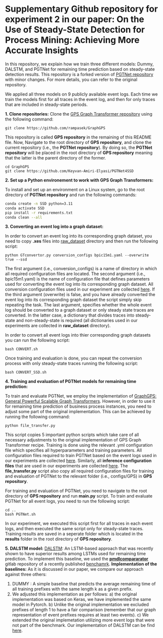 # Supplementary Github repository for experiment 2 in our paper: On the Use of Steady-State Detection for Process Mining: Achieving More Accurate Insights
In this repository, we explain how we train three different models: Dummy, DALSTM, and PGTNet for remaining time prediction based on steady-state detection results. This repository is a forked version of [PGTNet repository](https://github.com/keyvan-amiri/PGTNet) with minor changes. For more details, you can refer to the original repository.

We applied all three models on 9 publicly available event logs. Each time we train the models first for all traces in the event log, and then for only traces that are included in steady-state periods. 

**<a name="part1">1. Clone repositories:</a>**
Clone the [GPS Graph Transformer repository](https://github.com/rampasek/GraphGPS) using the following command:
```
git clone https://github.com/rampasek/GraphGPS
```
This repository is called **GPS repository** in the remaining of this README file. Now, Navigate to the root directory of **GPS repository**, and clone the current repository (i.e., the **PGTNet repository**). By doing so, the **PGTNet repository** will be placed in the root directory of **GPS repository** meaning that the latter is the parent directory of the former.
```
cd GraphGPS
git clone https://github.com/Keyvan-Amiri-Elyasi/PGTNet4SSD
```

**<a name="part2">2. Set up a Python environement to work with GPS Graph Transformers:</a>**

To install and set up an environment on a Linux system, go to the root directory of **PGTNet repository** and run the following commands:

```bash
conda create -n SSD python=3.11
conda activate SSD
pip install -r requirements.txt
conda clean --all
```

**<a name="part3">3. Converting an event log into a graph dataset:</a>**

In order to convert an event log into its corresponding graph dataset, you need to copy **.xes** files into [raw_dataset](https://github.com/Keyvan-Amiri-Elyasi/PGTNet4SSD/tree/main/raw_dataset) directory and then run the following script:
```
python GTconvertor.py conversion_configs bpic15m1.yaml --overwrite true --ssd
```
The first argument (i.e., conversion_configs) is a name of directory in which all required configuration files are located. The second argument (i.e., bpic15m1.yaml) is the name of configuration file that defines parameters used for converting the event log into its corresponding graph dataset. All conversion configuration files used in our experiment are collected [here](https://github.com/Keyvan-Amiri-Elyasi/PGTNet4SSD/tree/main/conversion_configs). If the third argument (overwrite) is false, and you have already converted the event log into its corresponding graph dataset the script simply skip repeating the task. The last argument, specifies whether the whole event log should be converted to a graph dataset or only steady state traces are converted. In the latter case, a dictionary that divides traces into steady-state and non-steady-state is required (all dictionaries used in our experiments are collected in **raw_dataset** directory).

In order to convert all event logs into thier corresponding graph datasets you can run the following script:
```
bash CONVERT.sh
```
Once training and evaluation is done, you can repeat the conversion process with only steady-state traces running the following script:
```
bash CONVERT_SSD.sh
```

**<a name="part4">4. Training and evaluation of PGTNet models for remaining time prediction:</a>**

To train and evaluate PGTNet, we employ the implementation of [GraphGPS: General Powerful Scalable Graph Transformers](https://github.com/rampasek/GraphGPS). However, in order to use it for remaining time prediction of business process instances, you need to adjust some part of the original implementation. This can be achieved by running the following command:
```
python file_transfer.py
```
This script copies 5 important python scripts which take care of all necessary adjustments to the original implementation of GPS Graph Transformer recipe. Training is done using the relevant .yml configuration file which specifies all hyperparameters and training parameters. All configuration files required to train PGTNet based on the event logs used in our experiments are collected [here](https://github.com/Keyvan-Amiri-Elyasi/PGTNet4SSD/tree/main/training_configs). Similarly, all **inference configuration files** that are used in our experiments are collected [here](https://github.com/keyvan-amiri/PGTNet/tree/main/evaluation_configs). The **file_transfer.py** script also copy all required configuration files for training and evaluation of PGTNet to the relevant folder (i.e., configs/GPS) in **GPS repository**.

For training and evaluation of PGTNet, you need to navigate to the root directory of **GPS repository** and run **main.py** script. To train and evaluate PGTNet for all event logs, you need to run the following script: 
```
cd ..
bash PGTNet.sh
```
In our experiment, we executed this script first for all traces in each event logs, and then executed the same script only for steady-state traces.
Training results are saved in a seperate folder which is located in the **results** folder in the root directory of **GPS repository**.

**<a name="part5">5. DALSTM model:</a>**
[DALSTM](https://ieeexplore.ieee.org/abstract/document/8285184): An LSTM-based approach that was recently shown to have superior results among LSTMs used for remaining time prediction. To implement this baseline, we used the [**pmdlcompararator**](https://gitlab.citius.usc.es/efren.rama/pmdlcompararator) gitlab repository of a recently published [benchamrk](https://ieeexplore.ieee.org/abstract/document/9667311).
**Implementation of the baselines:**
As it is discussed in our paper, we compare our approach against three others:
1. DUMMY : A simple baseline that predicts the average remaining time of all training prefixes with the same length k as a given prefix.
2. We adjusted this implementation as per follows: a) the original implementation was based on Keras, we have implemented the same model in Pytorch. b) Unlike the original implementation we excluded prefixes of length 1 to have a fair comparison (remember that our graph representation of event prefixes requires at least two events). c) We extended the original implemetation utilizing more event logs that were not part of the benchmark. Our implementation of DALSTM can be find [here](https://github.com/keyvan-amiri/PGTNet/tree/main/baselines/dalstm).
